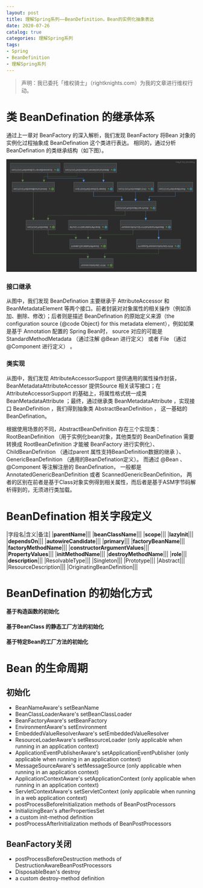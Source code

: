 ```yaml
---
layout: post
title: 理解Spring系列——BeanDefinition，Bean的实例化抽象表达
date: 2020-07-26
catalog: true
categories: 理解Spring系列
tags: 
- Spring
- BeanDefinition
- 理解Spring系列
---
```

> 声明：我已委托「维权骑士」（rightknights.com）为我的文章进行维权行动。


# 类 BeanDefination 的继承体系

通过上一章对 BeanFactory 的深入解析，我们发现 BeanFactory 将Bean 对象的实例化过程抽象成 BeanDefination 这个类进行表达。
相同的，通过分析 BeanDefination 的类继承结构（如下图）。

![](/imgs/Spring-Framework-BeanDefinition-Hierarchical.png)

### 接口继承

从图中，我们发现 BeanDefination 主要继承于 AttributeAccessor 和 BeanMetadataElement 等两个接口。前者封装对对象属性的相关操作（例如添加、删除、修改）；后者则是描述 BeanDefination 的原始定义来源（the configuration source {@code Object} for this metadata element），例如如果是基于 Annotation 配置的 Spring Bean时， source 对应的可能是StandardMethodMetadata （通过注解 @Bean 进行定义） 或者 File （通过 @Component 进行定义） 。

### 类实现

从图中，我们发现 AttributeAccessorSupport 提供通用的属性操作封装， BeanMetadataAttributeAccessor 提供Source 相关读写接口；在 AttributeAccessorSupport 的基础上，将属性格式统一成类 BeanMetadataAttribute ；最终，通过继承类 BeanMetadataAttribute ，实现接口 BeanDefinition ，我们得到抽象类 AbstractBeanDefinition ， 这一基础的 BeanDefination。

根据使用场景的不同，AbstractBeanDefinition 存在三个实现类： RootBeanDefinition （用于实例化bean对象，其他类型的 BeanDefination 需要转换成  RootBeanDefinition 才能被 BeanFactory 进行实例化）、 ChildBeanDefinition （通过parent 属性支持BeanDefinition数据的继承 ）、GenericBeanDefinition （通用的BeanDefination定义）。 而通过 @Bean 、 @Component 等注解注册的 BeanDefination， 一般都是 AnnotatedGenericBeanDefinition 或者 ScannedGenericBeanDefinition， 两者的区别在前者是基于Class对象实例得到相关属性，而后者是基于ASM字节码解析得到的，无须进行类加载。

# BeanDefination 相关字段定义

|字段名|含义|备注|
|**parentName**|||
|**beanClassName**|||
|**scope**|||
|**lazyInit**|||
|**dependsOn**|||
|**autowireCandidate**|||
|**primary**|||
|**factoryBeanName**|||
|**factoryMethodName**|||
|**constructorArgumentValues**|||
|**PropertyValues**|||
|**initMethodName**|||
|**destroyMethodName**|||
|**role**|||
|**description**|||
|ResolvableType|||
|Singleton|||
|Prototype|||
|Abstract|||
|ResourceDescription|||
|OriginatingBeanDefinition|||

# BeanDefination 的初始化方式

#### 基于构造函数的初始化
#### 基于BeanClass 的静态工厂方法的初始化
#### 基于特定Bean的工厂方法的初始化


# Bean 的生命周期

## 初始化


- BeanNameAware's setBeanName
- BeanClassLoaderAware's setBeanClassLoader
- BeanFactoryAware's setBeanFactory
- EnvironmentAware's setEnvironment
- EmbeddedValueResolverAware's setEmbeddedValueResolver
- ResourceLoaderAware's setResourceLoader (only applicable when running in an application context)
- ApplicationEventPublisherAware's setApplicationEventPublisher (only applicable when running in an application context)
- MessageSourceAware's setMessageSource (only applicable when running in an application context)
- ApplicationContextAware's setApplicationContext (only applicable when running in an application context)
- ServletContextAware's setServletContext (only applicable when running in a web application context)
- postProcessBeforeInitialization methods of BeanPostProcessors
- InitializingBean's afterPropertiesSet
- a custom init-method definition
- postProcessAfterInitialization methods of BeanPostProcessors

## BeanFactory关闭


- postProcessBeforeDestruction methods of DestructionAwareBeanPostProcessors
- DisposableBean's destroy
- a custom destroy-method definition
